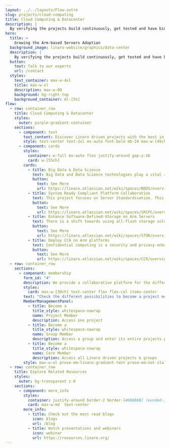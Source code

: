 ```yaml
---
layout: ../../layouts/Flow.astro
slug: projects/cloud-computing
title: Cloud Computing & Datacenter
description: |
  By verifying the projects build continuously, get tested and have binaries available for Arm server targets, the Arm ecosystem is able to depend on quality software for use in production environments.
hero:
  title: >
    Growing the Arm-based Servers Adoption
  background_image: linaro-website/graphics/data-center
  description: |
    By verifying the projects build continuously, get tested and have binaries available for Arm server targets, the Arm ecosystem is able to depend on quality software for use in production environments.
  button:
    text: Talk to our experts
    url: /contact
  styles:
    text_container: max-w-4xl
    title: max-w-xl
    description: max-w-80
    background: bg-right-top
    background_container: ml-[5%]
flow:
  - row: container_row
    title: Cloud Computing & Datacenter
    styles:
      outer: purple-gradient-container
    sections:
      - component: text
        text_content: Discover Linaro driven projects with the best in class software for Arm-based Servers
        style: text-center text-3xl mx-auto font-bold mb-24 max-w-[49ch]
      - component: cards
        styles:
          container: w-full mx-auto flex justify-around gap-y-16
          card: w-[55ch]
        cards:
          - title: Big Data & Data Science
            text: Big Data and Data Science technologies play a vital role in enabling businesses to become more efficient and succesful. This project focuses on the engineering activities Linaro is driving in this area, focusing specifically on ARMv8 builds for Apache BigTop, Ambari, Spark and Hadoop.
            button:
              text: See More
              url: https://linaro.atlassian.net/wiki/spaces/BDDS/overview
          - title: System Ready Compliant Platform Collaboration
            text: This project focuses on Server Standardisation. This involves working on architectures such as SBSA and xBBR to enable simplified adoption of mainline builds on new server hardware.
            button:
              text: See More
              url: https://linaro.atlassian.net/wiki/spaces/SRCPC/overview
          - title: Enhance Software-Defined-Storage on Arm Servers
            text: There is a shift towards using all-flash storage solutions (SSD/NVME) as opposed to traditional HDD disks due to improvements in performance. The goal of this project is to collaborate with industry leaders in the Arm server ecosystem so that we can provide competitive and leading storage solutions with Arm servers.
            button:
              text: See More
              url: https://linaro.atlassian.net/wiki/spaces/STOR/overview
          - title: Deploy CCA on Arm platforms
            text: Confidential computing is a security and privacy-enhancing computational technique focused on protecting data in use. Arm’s solution for this is specified in the Confidential Computing Architecture (CCA) which only looks at hardware and system software. This project fills the gap by focusing on lower level bits, as well as the user space and higher level applications.
            button:
              text: See More
              url: https://linaro.atlassian.net/wiki/spaces/CCR/overview
  - row: container_row
    sections:
      - component: membership
        form_id: "4"
        description: We provide a collaborative platform for the different industry players within the Arm ecosystem to come together, discuss, agree upon, and implement solutions to shared problems. We offer various avenues for engaging in collaborative engineering.
        styles:
          card: max-w-[30ch] text-center flex flex-col items-center
        text: "Check the different possibilities to become a project member:"
        MemberManagementPanel:
          - title: Become a
            title_style: whitespace-nowrap
            name: Project Member
            description: Access one project
          - title: Become a
            title_style: whitespace-nowrap
            name: Group Member
            description: Access a group and enter its entire projects portfolio
          - title: Become a
            title_style: whitespace-nowrap
            name: Core Member
            description: Access all Linaro driven projects & groups
        style: max-w-xl prose-em:linaro-gradient-text prose-em:not-italic prose-headings:text-5xl prose-headings:my-3 prose-ul:text-xl prose-headings:leading-tight prose-p:text-3xl text-center
  - row: container_row
    title: Explore Related Resources
    styles:
      outer: bg-transparent z-0
    sections:
      - component: more_info
        styles:
          container: justify-around border-2 border-[#6B6B6B] rounded-3xl py-10
          card: max-w-md  text-center
        more_info:
          - title: Check out the most read blogs
            icon: blogs
            url: /blog
          - title: Watch presentations and webinars
            icon: webinar
            url: https://resources.linaro.org/
---
```

